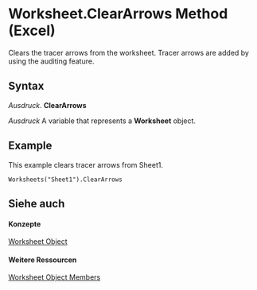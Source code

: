 
# Worksheet.ClearArrows Method (Excel)

Clears the tracer arrows from the worksheet. Tracer arrows are added by using the auditing feature.


## Syntax

 _Ausdruck_. **ClearArrows**

 _Ausdruck_ A variable that represents a **Worksheet** object.


## Example

This example clears tracer arrows from Sheet1.


```
Worksheets("Sheet1").ClearArrows
```


## Siehe auch


#### Konzepte


[Worksheet Object](182b705e-854a-81cc-a4b0-59b942de55ae.md)
#### Weitere Ressourcen


[Worksheet Object Members](http://msdn.microsoft.com/library/f8c1afea-1a1c-f5e4-37e3-52c434c8c157%28Office.15%29.aspx)